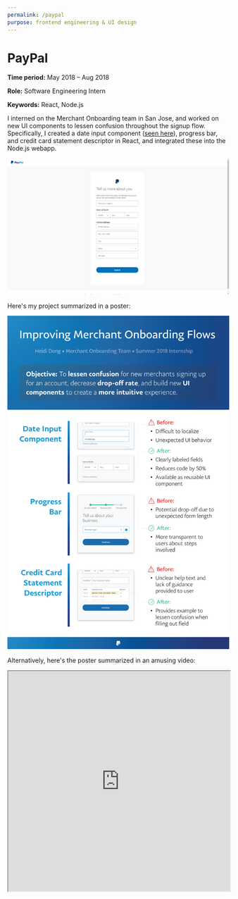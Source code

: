 ```yaml
---
permalink: /paypal
purpose: frontend engineering & UI design
---
```


# PayPal

**Time period:** May 2018 –  Aug 2018

**Role:** Software Engineering Intern

**Keywords:** React, Node.js

I interned on the Merchant Onboarding team in San Jose, and worked on new UI components to lessen confusion throughout the signup flow. Specifically, I created a date input component ([seen here](https://www.paypal.com/bizsignup/#/personalInfo)), progress bar, and credit card statement descriptor in React, and integrated these into the Node.js webapp.

![screenshot](screenshot.png)

Here's my project summarized in a poster:

![poster](poster.png)


Alternatively, here's the poster summarized in an amusing video:

<iframe src="https://drive.google.com/file/d/1UdKzEZ_9JpF2civrumDQqvds7BUP4Xt-/preview" style="width: 100%; height: 500px;"></iframe>
